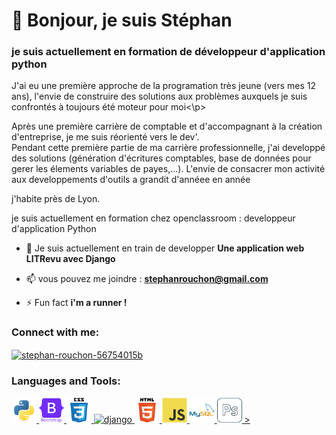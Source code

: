 <h1> 👋 Bonjour, je suis Stéphan</h1>
<h3> je suis actuellement en formation de développeur d'application python</h3>

<p> J'ai eu une première approche de la programation très jeune (vers mes 12 ans), l'envie de construire des solutions aux problèmes auxquels je suis confrontés à toujours été moteur pour moi<\p>
<p> Après une première carrière de comptable et d'accompagnant à la création d'entreprise, je me suis réorienté vers le dev'. <br> Pendant cette première partie de ma carrière professionnelle, 
  j'ai developpé des solutions (génération d'écritures comptables, base de données pour gerer les élements variables de payes,...). L'envie de consacrer mon activité aux developpements d'outils a grandit d'annéee en année</p>
<p> j'habite près de Lyon. </p>
<p> je suis actuellement en formation chez openclassroom : developpeur d'application Python</p>  

- 🔭 Je suis actuellement en train de developper **Une application web LITRevu avec Django**

- 📫 vous pouvez me joindre : **stephanrouchon@gmail.com**

- ⚡ Fun fact **i'm a runner !**

<h3 align="left">Connect with me:</h3>
<p align="left">
<a href="https://linkedin.com/in/stephan-rouchon-56754015b" target="blank"><img align="center" src="https://raw.githubusercontent.com/rahuldkjain/github-profile-readme-generator/master/src/images/icons/Social/linked-in-alt.svg" alt="stephan-rouchon-56754015b" height="30" width="40" /></a>
</p>

<h3 align="left">Languages and Tools:</h3>
<p align="left"> </a> <a href="https://www.python.org" target="_blank" rel="noreferrer"> <img src="https://raw.githubusercontent.com/devicons/devicon/master/icons/python/python-original.svg" alt="python" width="40" height="40"/> </a<a href="https://getbootstrap.com" target="_blank" rel="noreferrer"> <img src="https://raw.githubusercontent.com/devicons/devicon/master/icons/bootstrap/bootstrap-plain-wordmark.svg" alt="bootstrap" width="40" height="40"/> </a> <a href="https://www.w3schools.com/css/" target="_blank" rel="noreferrer"> <img src="https://raw.githubusercontent.com/devicons/devicon/master/icons/css3/css3-original-wordmark.svg" alt="css3" width="40" height="40"/> </a> <a href="https://www.djangoproject.com/" target="_blank" rel="noreferrer"> <img src="https://cdn.worldvectorlogo.com/logos/django.svg" alt="django" width="40" height="40"/> </a> <a href="https://www.w3.org/html/" target="_blank" rel="noreferrer"> <img src="https://raw.githubusercontent.com/devicons/devicon/master/icons/html5/html5-original-wordmark.svg" alt="html5" width="40" height="40"/> </a> </a> <a href="https://developer.mozilla.org/en-US/docs/Web/JavaScript" target="_blank" rel="noreferrer"> <img src="https://raw.githubusercontent.com/devicons/devicon/master/icons/javascript/javascript-original.svg" alt="javascript" width="40" height="40"/> </a> <a href="https://www.mysql.com/" target="_blank" rel="noreferrer"> <img src="https://raw.githubusercontent.com/devicons/devicon/master/icons/mysql/mysql-original-wordmark.svg" alt="mysql" width="40" height="40"/> </a> <a href="https://www.photoshop.com/en" target="_blank" rel="noreferrer"> <img src="https://raw.githubusercontent.com/devicons/devicon/master/icons/photoshop/photoshop-line.svg" alt="photoshop" width="40" height="40"/> > </p>
